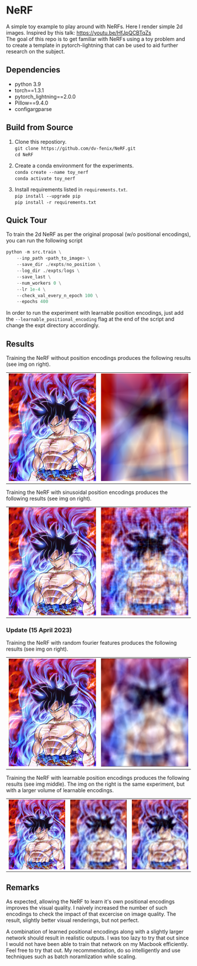 # NeRF

A simple toy example to play around with NeRFs. Here I render simple 2d images. Inspired by this talk: https://youtu.be/HfJpQCBTqZs <br>
The goal of this repo is to get familiar with NeRFs using a toy problem and to create a template in pytorch-lightning that can be used to aid further research on the subject.

## Dependencies

* python 3.9
* torch==1.3.1
* pytorch_lightning==2.0.0
* Pillow==9.4.0
* configargparse

## Build from Source

1) Clone this repostiory. <br>
   `git clone https://github.com/dv-fenix/NeRF.git` <br>
   `cd NeRF`

2) Create a conda environment for the experiments. <br>
   `conda create --name toy_nerf` <br>
   `conda activate toy_nerf`

3) Install requirements listed in `requirements.txt`. <br>
   `pip install --upgrade pip` <br>
   `pip install -r requirements.txt`

## Quick Tour

To train the 2d NeRF as per the original proposal (w/o positional encodings), you can run the following script
```python
python -m src.train \
    --inp_path <path_to_image> \
    --save_dir ./expts/no_position \
    --log_dir ./expts/logs \
    --save_last \
    --num_workers 0 \
    --lr 1e-4 \
    --check_val_every_n_epoch 100 \
    --epochs 400
```

In order to run the experiment with learnable position encodings, just add the `--learnable_positional_encoding` flag at the end of the script and change the expt directory accordingly.

## Results

Training the NeRF without position encodings produces the following results (see img on right).
<table><tr>
<td> <img src="imgs/goku.jpg" alt="Original" style="width: 250px;"/> </td>
<td> <img src="imgs/baseline.png" alt="w/o position encoding" style="width: 250px;"/> </td>
</tr></table>

Training the NeRF with sinusoidal position encodings produces the following results (see img on right).
<table><tr>
<td> <img src="imgs/goku.jpg" alt="Original" style="width: 250px;"/> </td>
<td> <img src="imgs/positional.png" alt="position encoding" style="width: 250px;"/> </td>
</tr></table>

### Update (15 April 2023)

Training the NeRF with random fourier features produces the following results (see img on right).
<table><tr>
<td> <img src="imgs/goku.jpg" alt="Original" style="width: 250px;"/> </td>
<td> <img src="imgs/random_fourier.png" alt="random_fourier" style="width: 250px;"/> </td>
</tr></table>

Training the NeRF with learnable position encodings produces the following results (see img middle). The img on the right is the same experiment, but with a larger volume of learnable encodings.
<table><tr>
<td> <img src="imgs/goku.jpg" alt="Original" style="width: 250px;"/> </td>
<td> <img src="imgs/learned_positional_small.png" alt="learnable_positional_small" style="width: 250px;"/> </td>
<td> <img src="imgs/learned_positional_large.png" alt="learnable_positional_large" style="width: 250px;"/> </td>
</tr></table>

## Remarks

As expected, allowing the NeRF to learn it's own positional encodings improves the visual quality. I naively increased the number of such encodings to check the impact of that excercise on image quality. The result, slightly better visual renderings, but not perfect.

A combination of learned positional encodings along with a slightly larger network should result in realistic outputs. I was too lazy to try that out since I would not have been able to train that network on my Macbook efficiently. Feel free to try that out. My recommendation, do so intelligently and use techniques such as batch noramlization while scaling.
